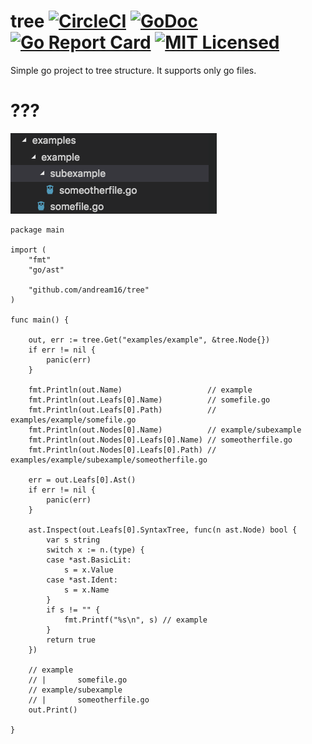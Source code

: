# tree [![CircleCI](https://circleci.com/gh/andream16/tree/tree/master.svg?style=svg)](https://circleci.com/gh/andream16/tree/tree/master) [![GoDoc](https://godoc.org/github.com/andream16/tree?status.svg)](https://godoc.org/github.com/andream16/tree) [![Go Report Card](https://goreportcard.com/badge/github.com/andream16/tree)](https://goreportcard.com/report/github.com/andream16/tree) [![MIT Licensed](https://img.shields.io/badge/license-MIT-blue.svg)](https://raw.githubusercontent.com/andream16/tree/master/LICENSE)

Simple go project to tree structure. It supports only go files.

# ???

![alt text](https://raw.githubusercontent.com/AndreaM16/tree/master/assets/structure.png)

```
package main

import (
	"fmt"
	"go/ast"

	"github.com/andream16/tree"
)

func main() {

	out, err := tree.Get("examples/example", &tree.Node{})
	if err != nil {
		panic(err)
	}

	fmt.Println(out.Name)                   // example
	fmt.Println(out.Leafs[0].Name)          // somefile.go
	fmt.Println(out.Leafs[0].Path)          // examples/example/somefile.go
	fmt.Println(out.Nodes[0].Name)          // example/subexample
	fmt.Println(out.Nodes[0].Leafs[0].Name) // someotherfile.go
	fmt.Println(out.Nodes[0].Leafs[0].Path) // examples/example/subexample/someotherfile.go

	err = out.Leafs[0].Ast()
	if err != nil {
		panic(err)
	}

	ast.Inspect(out.Leafs[0].SyntaxTree, func(n ast.Node) bool {
		var s string
		switch x := n.(type) {
		case *ast.BasicLit:
			s = x.Value
		case *ast.Ident:
			s = x.Name
		}
		if s != "" {
			fmt.Printf("%s\n", s) // example
		}
		return true
	})

	// example
	// |       somefile.go
	// example/subexample
	// |       someotherfile.go
	out.Print()

}
```
